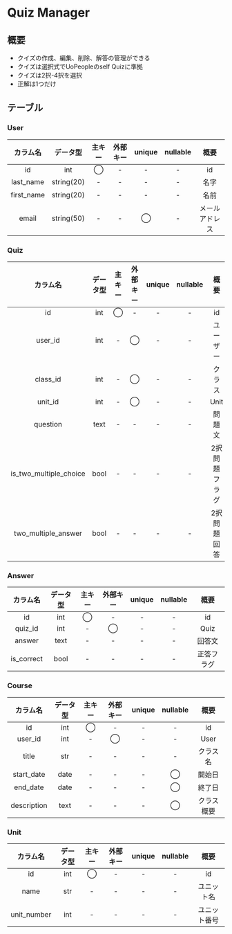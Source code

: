 # Quiz Manager
## 概要
- クイズの作成、編集、削除、解答の管理ができる
- クイズは選択式でUoPeopleのself Quizに準拠
- クイズは2択-4択を選択
- 正解は1つだけ


## テーブル
### User
|    カラム名    |    データ型    | 主キー | 外部キー | unique | nullable |   概要    |
|:----------:|:----------:|:---:|:----:|:------:|:--------:|:-------:|
|     id     |    int     |  ◯  |  -   |   -    |    -     |   id    |
| last_name  | string(20) |  -  |  -   |   -    |    -     |   名字    |
| first_name | string(20) |  -  |  -   |   -    |    -     |   名前    |
|   email    | string(50) |  -  |  -   |   ◯    |    -     | メールアドレス |

### Quiz
|          カラム名          | データ型 | 主キー | 外部キー | unique | nullable |   概要    |
|:----------------------:|:----:|:---:|:----:|:------:|:--------:|:-------:|
|           id           | int  |  ◯  |  -   |   -    |    -     |   id    |
|        user_id         | int  |  -  |  ◯   |   -    |    -     |  ユーザー   |
|        class_id        | int  |  -  |  ◯   |   -    |    -     |   クラス   |
|        unit_id         | int  |  -  |  ◯   |   -    |    -     |  Unit   |
|        question        | text |  -  |  -   |   -    |    -     |   問題文   |
| is_two_multiple_choice | bool |  -  |  -   |   -    |    -     | 2択問題フラグ |
|  two_multiple_answer   | bool |  -  |  -   |   -    |    -     | 2択問題回答  |


### Answer
|    カラム名    | データ型 | 主キー | 外部キー | unique | nullable |  概要   |
|:----------:|:----:|:---:|:----:|:------:|:--------:|:-----:|
|     id     | int  |  ◯  |  -   |   -    |    -     |  id   |
|  quiz_id   | int  |  -  |  ◯   |   -    |    -     | Quiz  |
|   answer   | text |  -  |  -   |   -    |    -     |  回答文  |
| is_correct | bool |  -  |  -   |   -    |    -     | 正答フラグ |

### Course
|    カラム名     | データ型 | 主キー | 外部キー | unique | nullable |  概要   |
|:-----------:|:----:|:---:|:----:|:------:|:--------:|:-----:|
|     id      | int  |  ◯  |  -   |   -    |    -     |  id   |
|   user_id   | int  |  -  |  ◯   |   -    |    -     | User  |
|    title    | str  |  -  |  -   |   -    |    -     | クラス名  |
| start_date  | date |  -  |  -   |   -    |    ◯     |  開始日  |
|  end_date   | date |  -  |  -   |   -    |    ◯     |  終了日  |
| description | text |  -  |  -   |   -    |    ◯     | クラス概要 |

### Unit
|    カラム名     | データ型 | 主キー | 外部キー | unique | nullable |   概要   |
|:-----------:|:----:|:---:|:----:|:------:|:--------:|:------:|
|     id      | int  |  ◯  |  -   |   -    |    -     |   id   |
|    name     | str  |  -  |  -   |   -    |    -     | ユニット名  |
| unit_number | int  |  -  |  -   |   -    |    -     | ユニット番号 |


